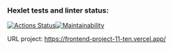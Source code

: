 ### Hexlet tests and linter status:
[![Actions Status](https://github.com/Roisler/frontend-project-11/workflows/hexlet-check/badge.svg)](https://github.com/Roisler/frontend-project-11/actions)[![Maintainability](https://api.codeclimate.com/v1/badges/f9a938c5fd121ce0fa27/maintainability)](https://codeclimate.com/github/Roisler/frontend-project-11/maintainability)

URL project: https://frontend-project-11-ten.vercel.app/